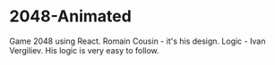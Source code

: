 # 2048-Animated
Game 2048 using React. Romain Cousin - it's his design. Logic - Ivan Vergiliev. His logic is very easy to follow.
